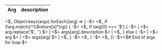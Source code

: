 | Arg | description |
| --: | :-- |
<$_ Object.keys(args).forEach((arg) => { -$>
<$_ if (!arg.match(/^(\$return[s]*)/g)) { -$>
<$_ if (arg[0] === '$') { -$>
| <$= arg.replace('$', '') $> | <$= args[arg].description $> |
<$_ } else { -$>
| <$= arg $> | <$= args[arg] $> |
<$_ } -$>
<$_ } -$>
<$_ }) -$><$# End of args for loop $>